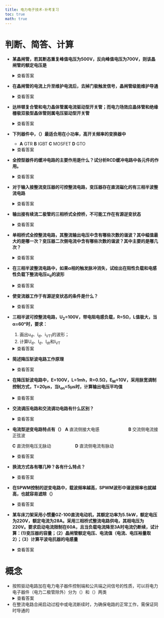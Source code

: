 ```yaml
---
title: 电力电子技术-补考复习
toc: true
math: true
---
```


# 判断、简答、计算

- **某晶闸管，若其断态重复峰值电压为500V，反向峰值电压为700V，则该晶闸管的额定电压是**
  <details>
    <summary>查看答案</summary>
    500V
  </details>
- **在晶闸管的电流上升至维护电流后，去掉门极触发信号，晶闸管级能维护导通**
  <details>
  <summary>查看答案</summary>
  ×
  </details>
- **达林顿复合管和电力晶体管属电流驱动型开关管；而电力场效应晶体管和绝缘栅极双极型晶体管则属电压驱动型开关管**
  <details><summary>查看答案</summary>√</details>
- **下列器件中，（）最适合用在小功率，高开关频率的变换器中**
  - **A** GTR	**B**  IGBT	**C** MOSFET	**D** GTO
  <details><summary>查看答案</summary>C</details>
- **全控型器件的缓冲电路的主要作用是什么？试分析RCD缓冲电路中各元件的作用。**
  <details><summary>查看答案</summary>
  全控型器件缓冲电路主要作用是抑制器件的内因过电压，du/dt或过电流和di/dt，减小器件的开关损耗

  RCD缓冲电路中，各元件的作用是：开通时，C<sub>s</sub>经过R<sub>s</sub>放电，R<sub>s</sub>起到限制放电电流的作用；关断时，负载电流经VD<sub>s</sub>从C<sub>s</sub>分流，使du/dt减小，抑制过电压
  </details>
- **对于输入接整流变压器的可控整流电路，变压器存在直流磁化的有三相半波整流电路**
  <details><summary>查看答案</summary>√</details>
- **输出接有续流二极管的三相桥式全控桥，不可能工作在有源逆变状态**
  <details><summary>查看答案</summary>√</details>
- **单相桥式全控整流电路，其整流输出电压中含有哪些次数的谐波？其中幅值最大的是哪一次？变压器二次侧电流中含有哪些次数的谐波？其中主要的是哪几次？**
  <details><summary>查看答案</summary>

  单相桥式全控整流电路，其整流输出电压中含有2k(k=1、2、3…)次谐波，其中幅值最大的2次谐波。

  变压器二次侧电流中含有2k+1(k=1、2、3…)次即奇次谐波，其中主要的是3次、5次谐波
  </details>
- **在三相半波整流电路中，如果α相的触发脉冲消失，试绘出在阻性负载和电感性负载下整流电压u<sub>d</sub>的波形**
  <details><summary>查看答案</summary>
  假设α=0°，当负载为电阻时，u<sub>d</sub>的波形如下：

  <img src="http://222.65.137.121:9702/images/2021/03/11/20210311133659.png" style="zoom:40%;"/>

  当负载为电感时，u<sub>d</sub>的波形如下

  <img src="http://222.65.137.121:9702/images/2021/03/11/20210311133943.png" style="zoom:30%"/>

  </details>
- **使变流器工作于有源逆变状态的条件是什么？**
  <details>
  <summary>查看答案</summary>
  1. 直流侧要有电动势，其极性须和晶闸管的导通方向一致，其值应大于变流电路直流侧的平均电压</br>
  2. 要求晶闸管的控制较α＞π/2，使U<sub>d</sub>为负值

  </details>

- **三相半波可控整流电路，U<sub>2</sub>=100V，带电阻电感负载，R=5Ω，L值极大，当α=60°时，要求：**
  1. 画出u<sub>d</sub>、i<sub>d</sub>、i<sub>VT1</sub>的波形；
  2. 计算U<sub>d</sub>、I<sub>d</sub>、I<sub>dt</sub>和I<sub>VT</sub>
  <details>
  <summary>查看答案</summary>
  1. u<sub>d</sub>、i<sub>d</sub>、i<sub>VT1</sub>的波形，如下图

  <img src="http://222.65.137.121:9702/images/2021/03/11/20210311135246.png" style="zoom:40%"/>

  2. U<sub>d</sub>、I<sub>d</sub>、I<sub>dt</sub>和I<sub>VT</sub>分别如下
  
  $$
  U_d=1.17U_2cosα=1.17 \times 100 \times cos60°=58.8V
  $$
  
  $$
  I_d=U_d/R=58.5/5=11.7A
  $$

  $$
  I_{dT}=I_d/3=11.7/3=3.9A
  $$

  $$
  I_{VT}=I_d/ \sqrt 3=6.755
  $$

  </details>
- **简述降压斩波电路工作原理**
  <details>
  <summary>查看答案</summary>
  在一个控制周期中，让V导通一段时间t<sub>on</sub>，由电源E向L、R、M供电，在此期间，u<sub>0</sub>=E。然后使V关断一段时间t<sub>off</sub>，此进电感L通过二极管VD向R和M供电，u<sub>0</sub>=0，一个周期内的平均电压：

  $$
  u_0=\frac{t_{on}}{t_{on}+t_{off}}\times E
  $$

  输出电压小于电源电压，起到降压的作用
  </details>
- **在降压斩波电路中，E=100V，L=1mh，R=0.5Ω，E<sub>M</sub>=10V，采用脉宽调制控制方式，T=20μs，当t<sub>on</sub>=5μs时，计算输出电压平均值**
  <details>
  <summary>查看答案</summary>

  $$
  m=\frac{E_M}{E}=\frac{20}{100}=0.2
  $$

  $$
  t=\frac{L}{R}=\frac{0.001}{0.5}=0.002
  $$

  当t<sub>on</sub>=5μs时有

  $$
  \rho =\frac{T}{\tau}=0.01
  $$

  $$
  \alpha \rho=\frac{t_{on}}{\tau}=0.0025
  $$

  $$
  \frac{e^{\alpha \rho}-1}{e^\rho -1}=\frac{e^{0.0025}-1}{e^{0.001}-1}=0.249\succ m
  $$

  所以输出电流连续

  此时输出平均电压为：

  $$
  u_0=\frac{t_{on}}{T}E=\frac{100\times 5}{20}=25V
  $$

  输出电流平均值为：

  $$
  I_0=\frac{U_0-E_M}{R}=\frac{25-20}{0.5}=10A
  $$

  </details>
- **交流调压电路和交流调功电路有什么区别？**
  <details>
  <summary>查看答案</summary>
  交流调压电路和交流调功电路的电路形式完全相同，二者的区别在于控制方式不同。交流调压电路是在交流电流的每个周期对输出电压波进行控制。而交流调功电路是将负载和交流电源接通几个周波，再断开几个周波，通过改变接通周波速与断开周波速的比值来调节负载所消耗的平均功率
  </details>
- **电流型逆变电路特点有（）**
  **A** 直流侧接大电感&nbsp;&nbsp;&nbsp;&nbsp;&nbsp;&nbsp;&nbsp;&nbsp;&nbsp;&nbsp;&nbsp;&nbsp;&nbsp;&nbsp;&nbsp;&nbsp;&nbsp;&nbsp;&nbsp;&nbsp;&nbsp;&nbsp;&nbsp;&nbsp;**B** 交流侧电流接正弦波

  **C** 直流侧电压无脉动&nbsp;&nbsp;&nbsp;&nbsp;&nbsp;&nbsp;&nbsp;&nbsp;&nbsp;&nbsp;&nbsp;&nbsp;&nbsp;&nbsp;&nbsp;&nbsp;&nbsp;&nbsp;&nbsp;&nbsp;**D** 直流侧电流有脉动
  <details>
  <summary>查看答案</summary>
  A
  </details>
- **换流方式各有哪几种？各有什么特点？**
  <details>
  <summary>查看答案</summary>
  有四种换流方式：</br>
  器件换流：利用全控器件的自关断能力进行换流。全控型器件采用此换流方式</br>
  电网换流：由电网提供换流电压，只要把负的电网电压加在欲换流的器件上即可</br>
  负载换流：由负载提供换流电压，当负载为电容性负载即负载电流超前于负载电压时，可实现负载换流</br>
  强迫换流：设置附加换流电路，给欲关断的晶闸管强迫施加反向电压流称为强迫换流。通常的是利用附加电容上的能量实现，也称电容换流
  </details>
- **在SPWM控制的逆变电路中，载波频率越高，SPWM波形中谐波频率也就越高，也就容易滤除（）**
  <details>
  <summary>
  查看答案
  </summary>
  √
  </details>
- **某车床刀架采用小惯量GZ-100直流电动机，其额定功率为5.5kW，额定电压为220V，额定电流为28A。采用三相桥式整流电路供电，其相电压为220V。要求启动电流限制在60A，且当负载电流降至3A时电流仍断续，试计算：(1)变压器的容量；（2）晶闸管额定电压、电流值（电流、电压裕量取2）；（3）计算平波电抗器的电感量**
  <details>
  <summary>查看答案</summary>
  (1)变压器二次侧电流有效值为：

  $$
  I_2=\sqrt{\frac{2}{3}I_d}=\sqrt{\frac{2}{3}\times 28}=22.86A
  $$

  变压器容量为：

  $$
  S=3U_{21}I_2=3\times 220 \times 22.86=15.1kV·A
  $$

  (2)晶闸管电流有效值I<sub>T</sub>

  $$
  I_T=\sqrt{\frac{1}{3}I_d}=\sqrt{\frac{1}{3}\times 60}=34.64A
  $$

  通态平均电流I<sub>T(AV)</sub>

  $$
  I_{T(AV)}=\frac{I_T}{1.57}=\frac{34.64}{1.57}=22.06A
  $$

  晶闸管两端承受的电压最大值为

  $$
  U_{Tm}=\sqrt 6 U_{21}=\sqrt 6 \times 220=538.89V
  $$

  考虑安全裕量，取K<sub>f</sub>=2，则
  
  晶闸管的额定电流为：

  $$
  I'_{T(AV)}=K_fI_{T(AV)}=2\times 22.06=44.12A
  $$

  晶闸管的额定电压为：

  $$
  U'_{RM}=2\times 538.89=1077.8V
  $$

  (3)平波电抗器的电感：

  $$
  L=0.639\times 10^{-3}\frac{U_2}{I_{d min}}=0.639\times 10^{-3}\frac{200}{2}=63.9mH
  $$

  </details>

# 概念

- 按照驱动电路加在电力电子器件控制端和公共端之间信号的性质，可以将电力电子器件（电力二极管除外）分为（）和（）两类
  <details><summary>查看答案</summary>电流驱动型、电压驱动型</details>
- 在整流电路合闸启动过程中或电流断续时，为确保电路的正常工作，需保证同时导通的